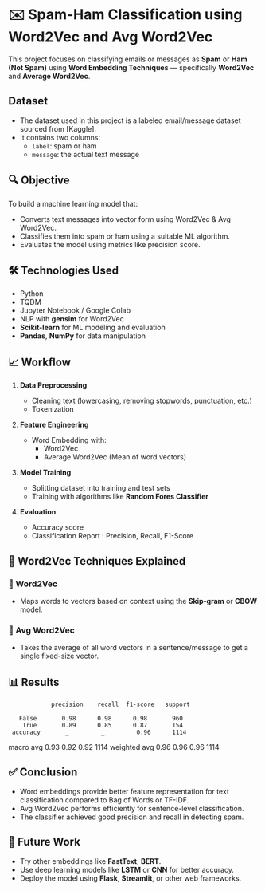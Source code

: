 # ✉️ Spam-Ham Classification using Word2Vec and Avg Word2Vec

This project focuses on classifying emails or messages as **Spam** or **Ham (Not Spam)** using **Word Embedding Techniques** — specifically **Word2Vec** and **Average Word2Vec**.


## Dataset

- The dataset used in this project is a labeled email/message dataset sourced from [Kaggle].
- It contains two columns:
  - `label`: spam or ham
  - `message`: the actual text message


## 🔍 Objective

To build a machine learning model that:
- Converts text messages into vector form using Word2Vec & Avg Word2Vec.
- Classifies them into spam or ham using a suitable ML algorithm.
- Evaluates the model using metrics like precision score.


## 🛠️ Technologies Used

- Python
- TQDM
- Jupyter Notebook / Google Colab
- NLP with **gensim** for Word2Vec
- **Scikit-learn** for ML modeling and evaluation
- **Pandas**, **NumPy** for data manipulation


## 📈 Workflow

1. **Data Preprocessing**
   - Cleaning text (lowercasing, removing stopwords, punctuation, etc.)
   - Tokenization

2. **Feature Engineering**
   - Word Embedding with:
     - Word2Vec
     - Average Word2Vec (Mean of word vectors)

3. **Model Training**
   - Splitting dataset into training and test sets
   - Training with algorithms like **Random Fores Classifier**

4. **Evaluation**
   - Accuracy score
   - Classification Report : Precision, Recall, F1-Score



## 🧠 Word2Vec Techniques Explained

### 🔹 Word2Vec
- Maps words to vectors based on context using the **Skip-gram** or **CBOW** model.

### 🔹 Avg Word2Vec
- Takes the average of all word vectors in a sentence/message to get a single fixed-size vector.



## 📊 Results

                precision    recall  f1-score   support

       False       0.98      0.98      0.98       960
        True       0.89      0.85      0.87       154
     accuracy       _         _         0.96      1114
   macro avg       0.93      0.92      0.92      1114
weighted avg       0.96      0.96      0.96      1114



## ✅ Conclusion

- Word embeddings provide better feature representation for text classification compared to Bag of Words or TF-IDF.
- Avg Word2Vec performs efficiently for sentence-level classification.
- The classifier achieved good precision and recall in detecting spam.


## 📌 Future Work

- Try other embeddings like **FastText**, **BERT**.
- Use deep learning models like **LSTM** or **CNN** for better accuracy.
- Deploy the model using **Flask**, **Streamlit**, or other web frameworks.

